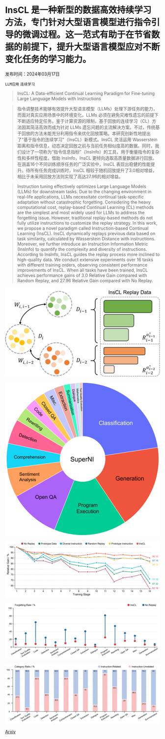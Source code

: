 # InsCL 是一种新型的数据高效持续学习方法，专门针对大型语言模型进行指令引导的微调过程。这一范式有助于在节省数据的前提下，提升大型语言模型应对不断变化任务的学习能力。

发布时间：2024年03月17日

`LLM应用` `连续学习`

> InsCL: A Data-efficient Continual Learning Paradigm for Fine-tuning Large Language Models with Instructions

> 指令调整技术能够有效提升大型语言模型（LLMs）处理下游任务的能力，而面对真实应用场景中的环境变化，LLMs 必须在避免灾难性遗忘的前提下不断适应特定任务。鉴于计算资源的限制，基于回放的连续学习（CL）方法因其简洁高效而成为针对 LLMs 遗忘问题的主流解决方案。不过，传统基于回放的方法未能充分利用指令来优化回放策略。本研究创新性地提出了“基于指令的连续学习”（InsCL）新模式。InsCL 灵活运用 Wasserstein 距离和指令信息，动态决定回放之前与当前任务相似度高的数据。同时，我们设计了一项称为“指令信息指标”（InsInfo）的工具，用于衡量指令的复杂性和多样性程度。借助 InsInfo，InsCL 更倾向选取高质量数据进行回放。在涵盖16个不同训练顺序任务的广泛实验中，InsCL 表现出稳健的性能提升。待所有任务完成训练时，InsCL 相较于随机回放提升了3.0相对增益，相比于未采用回放方法则实现了高达27.96的相对增益。

> Instruction tuning effectively optimizes Large Language Models (LLMs) for downstream tasks. Due to the changing environment in real-life applications, LLMs necessitate continual task-specific adaptation without catastrophic forgetting. Considering the heavy computational cost, replay-based Continual Learning (CL) methods are the simplest and most widely used for LLMs to address the forgetting issue. However, traditional replay-based methods do not fully utilize instructions to customize the replay strategy. In this work, we propose a novel paradigm called Instruction-based Continual Learning (InsCL). InsCL dynamically replays previous data based on task similarity, calculated by Wasserstein Distance with instructions. Moreover, we further introduce an Instruction Information Metric (InsInfo) to quantify the complexity and diversity of instructions. According to InsInfo, InsCL guides the replay process more inclined to high-quality data. We conduct extensive experiments over 16 tasks with different training orders, observing consistent performance improvements of InsCL. When all tasks have been trained, InsCL achieves performance gains of 3.0 Relative Gain compared with Random Replay, and 27.96 Relative Gain compared with No Replay.

![InsCL 是一种新型的数据高效持续学习方法，专门针对大型语言模型进行指令引导的微调过程。这一范式有助于在节省数据的前提下，提升大型语言模型应对不断变化任务的学习能力。](../../../paper_images/2403.11435/InsCL.png)

![InsCL 是一种新型的数据高效持续学习方法，专门针对大型语言模型进行指令引导的微调过程。这一范式有助于在节省数据的前提下，提升大型语言模型应对不断变化任务的学习能力。](../../../paper_images/2403.11435/category_ppt.png)

![InsCL 是一种新型的数据高效持续学习方法，专门针对大型语言模型进行指令引导的微调过程。这一范式有助于在节省数据的前提下，提升大型语言模型应对不断变化任务的学习能力。](../../../paper_images/2403.11435/rouge.png)

![InsCL 是一种新型的数据高效持续学习方法，专门针对大型语言模型进行指令引导的微调过程。这一范式有助于在节省数据的前提下，提升大型语言模型应对不断变化任务的学习能力。](../../../paper_images/2403.11435/FG_ppt.png)

![InsCL 是一种新型的数据高效持续学习方法，专门针对大型语言模型进行指令引导的微调过程。这一范式有助于在节省数据的前提下，提升大型语言模型应对不断变化任务的学习能力。](../../../paper_images/2403.11435/FG_category_ppt.png)

[Arxiv](https://arxiv.org/abs/2403.11435)